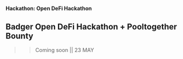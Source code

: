 #### Hackathon: Open DeFi Hackathon
## Badger Open DeFi Hackathon + Pooltogether Bounty

>> Coming soon || 23 MAY 
